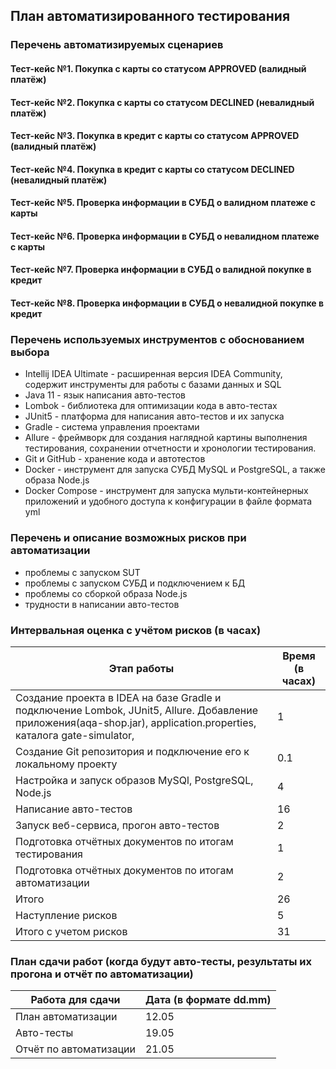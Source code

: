 ## План автоматизированного тестирования
### Перечень автоматизируемых сценариев
#### Тест-кейс №1. Покупка с карты со статусом APPROVED (валидный платёж)
#### Тест-кейс №2. Покупка с карты со статусом DECLINED (невалидный платёж)
#### Тест-кейс №3. Покупка в кредит с карты со статусом APPROVED (валидный платёж)
#### Тест-кейс №4. Покупка в кредит с карты со статусом DECLINED (невалидный платёж)
#### Тест-кейс №5. Проверка информации в СУБД о валидном платеже с карты
#### Тест-кейс №6. Проверка информации в СУБД о невалидном платеже с карты
#### Тест-кейс №7. Проверка информации в СУБД о валидной покупке в кредит
#### Тест-кейс №8. Проверка информации в СУБД о невалидной покупке в кредит

### Перечень используемых инструментов с обоснованием выбора
* Intellij IDEA Ultimate - расширенная версия IDEA Community, содержит инструменты для работы с базами данных и SQL
* Java 11 - язык написания авто-тестов
* Lombok - библиотека для оптимизации кода в авто-тестах
* JUnit5 - платформа для написания авто-тестов и их запуска
* Gradle - система управления проектами
* Allure - фреймворк для создания наглядной картины выполнения тестирования, сохранении отчетности и хронологии тестирования.
* Git и GitHub - хранение кода и автотестов
* Docker - инструмент для запуска СУБД MySQL и PostgreSQL, а также образа Node.js
* Docker Compose - инструмент для запуска мульти-контейнерных приложений и удобного доступа к конфигурации в файле формата yml

### Перечень и описание возможных рисков при автоматизации
* проблемы с запуском SUT
* проблемы с запуском СУБД и подключением к БД
* проблемы со сборкой образа Node.js
* трудности в написании авто-тестов

### Интервальная оценка с учётом рисков (в часах)
| Этап работы | Время (в часах) |
| ------ | ----------- |
| Создание проекта в IDEA на базе Gradle и подключение Lombok, JUnit5, Allure. Добавление приложения(aqa-shop.jar), application.properties, каталога gate-simulator, | 1 |
| Создание Git репозитория и подключение его к локальному проекту | 0.1 |
| Настройка и запуск образов MySQl, PostgreSQL, Node.js  | 4 |
| Написание авто-тестов | 16 |
| Запуск веб-сервиса, прогон авто-тестов   | 2 |
| Подготовка отчётных документов по итогам тестирования | 1 |
| Подготовка отчётных документов по итогам автоматизации | 2 |
| Итого | 26 |
| Наступление рисков | 5 |
| Итого с учетом рисков | 31 |

### План сдачи работ (когда будут авто-тесты, результаты их прогона и отчёт по автоматизации)
| Работа для сдачи | Дата (в формате dd.mm) |
| ------ | ----------- |
| План автоматизации | 12.05 |
| Авто-тесты | 19.05 |
| Отчёт по автоматизации | 21.05 |